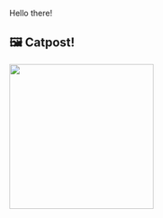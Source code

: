 Hello there!



## 🖼️ Catpost!

<sub>
    <img src="https://cdn2.thecatapi.com/images/28j.jpg" height="256">
</sub>

